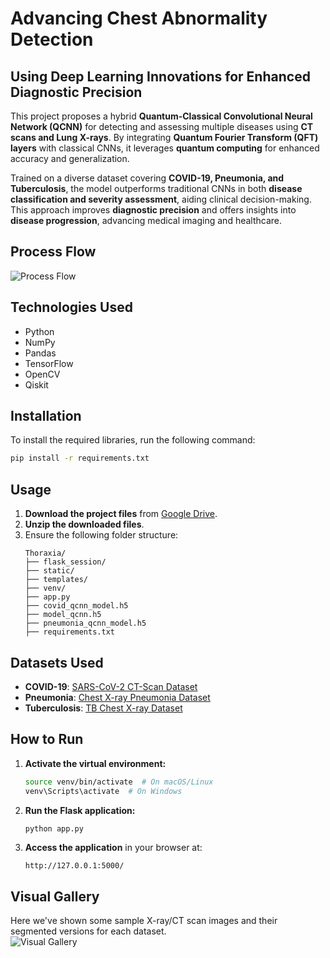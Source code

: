 # Advancing Chest Abnormality Detection  
## Using Deep Learning Innovations for Enhanced Diagnostic Precision  

This project proposes a hybrid **Quantum-Classical Convolutional Neural Network (QCNN)** for detecting and assessing multiple diseases using **CT scans and Lung X-rays**. By integrating **Quantum Fourier Transform (QFT) layers** with classical CNNs, it leverages **quantum computing** for enhanced accuracy and generalization.  

Trained on a diverse dataset covering **COVID-19, Pneumonia, and Tuberculosis**, the model outperforms traditional CNNs in both **disease classification and severity assessment**, aiding clinical decision-making. This approach improves **diagnostic precision** and offers insights into **disease progression**, advancing medical imaging and healthcare.  

## Process Flow  
![Process Flow](https://github.com/user-attachments/assets/5818a73a-76dd-44c2-8f7a-8c5c880e7122)  

## Technologies Used  
- Python  
- NumPy  
- Pandas  
- TensorFlow  
- OpenCV  
- Qiskit  

## Installation  
To install the required libraries, run the following command:  
```sh  
pip install -r requirements.txt  
```

## Usage  
1. **Download the project files** from [Google Drive](https://drive.google.com/drive/u/1/folders/1bpR9vPiv8w8R799NpsSn9yXdKQtdgrHS).  
2. **Unzip the downloaded files**.  
3. Ensure the following folder structure:  
   ```
   Thoraxia/
   ├── flask_session/
   ├── static/
   ├── templates/
   ├── venv/
   ├── app.py
   ├── covid_qcnn_model.h5
   ├── model_qcnn.h5
   ├── pneumonia_qcnn_model.h5
   ├── requirements.txt
   ```  
   
## Datasets Used  
- **COVID-19**: [SARS-CoV-2 CT-Scan Dataset](https://www.kaggle.com/datasets/plameneduardo/sarscov2-ctscan-dataset)  
- **Pneumonia**: [Chest X-ray Pneumonia Dataset](https://www.kaggle.com/datasets/paultimothymooney/chest-xray-pneumonia)  
- **Tuberculosis**: [TB Chest X-ray Dataset](https://www.kaggle.com/datasets/tawsifurrahman/tuberculosis-tb-chest-xray-dataset)  

## How to Run  
1. **Activate the virtual environment:**  
   ```sh  
   source venv/bin/activate  # On macOS/Linux
   venv\Scripts\activate  # On Windows
   ```  
2. **Run the Flask application:**  
   ```sh  
   python app.py  
   ```  
3. **Access the application** in your browser at:  
   ```
   http://127.0.0.1:5000/
   ```  

## Visual Gallery  
Here we've shown some sample X-ray/CT scan images and their segmented versions for each dataset.  
![Visual Gallery](https://github.com/user-attachments/assets/5b7cde86-b830-4960-bb05-790e2df1a043)
